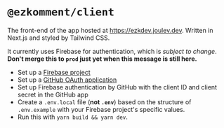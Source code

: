# `@ezkomment/client`

The front-end of the app hosted at https://ezkdev.joulev.dev. Written in Next.js and styled by Tailwind CSS.

It currently uses Firebase for authentication, which is _subject to change_. **Don't merge this to `prod` just yet when this message is still here.**

- Set up a [Firebase project](https://firebase.google.com)
- Set up a [GitHub OAuth application](https://github.com/settings/developers)
- Set up Firebase authentication by GitHub with the client ID and client secret in the GitHub app
- Create a `.env.local` file (**not `.env`**) based on the structure of `.env.example` with your
  Firebase project's specific values.
- Run this with `yarn build && yarn dev`.
